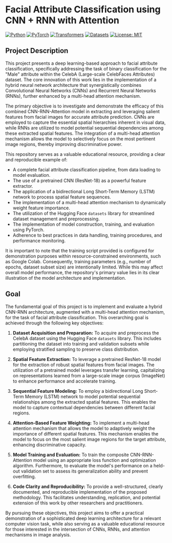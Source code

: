 # Facial Attribute Classification using CNN + RNN with Attention

[![Python](https://img.shields.io/badge/Python-3.x-blue.svg)](https://www.python.org/)
[![PyTorch](https://img.shields.io/badge/PyTorch-%23EE4C2C.svg?style=flat&logo=PyTorch&logoColor=white)](https://pytorch.org/)
[![Transformers](https://img.shields.io/badge/Transformers-%23FFD21F.svg?style=flat&logo=huggingface&logoColor=black)](https://huggingface.co/transformers/)
[![Datasets](https://img.shields.io/badge/Datasets-%23F4B400.svg?style=flat&logo=huggingface&logoColor=black)](https://huggingface.co/datasets/)
[![License: MIT](https://img.shields.io/badge/License-MIT-yellow.svg)](https://opensource.org/licenses/MIT)

## Project Description

This project presents a deep learning-based approach to facial attribute classification, specifically addressing the task of binary classification for the "Male" attribute within the CelebA (Large-scale CelebFaces Attributes) dataset. The core innovation of this work lies in the implementation of a hybrid neural network architecture that synergistically combines Convolutional Neural Networks (CNNs) and Recurrent Neural Networks (RNNs), further enhanced by a multi-head attention mechanism.

The primary objective is to investigate and demonstrate the efficacy of this combined CNN-RNN-Attention model in extracting and leveraging salient features from facial images for accurate attribute prediction. CNNs are employed to capture the essential spatial hierarchies inherent in visual data, while RNNs are utilized to model potential sequential dependencies among these extracted spatial features. The integration of a multi-head attention mechanism allows the model to selectively focus on the most pertinent image regions, thereby improving discriminative power.

This repository serves as a valuable educational resource, providing a clear and reproducible example of:

-   A complete facial attribute classification pipeline, from data loading to model evaluation.
-   The use of a pretrained CNN (ResNet-18) as a powerful feature extractor.
-   The application of a bidirectional Long Short-Term Memory (LSTM) network to process spatial feature sequences.
-   The implementation of a multi-head attention mechanism to dynamically weight feature importance.
-   The utilization of the Hugging Face `datasets` library for streamlined dataset management and preprocessing.
-   The implementation of model construction, training, and evaluation using PyTorch.
-   Adherence to best practices in data handling, training procedures, and performance monitoring.

It is important to note that the training script provided is configured for demonstration purposes within resource-constrained environments, such as Google Colab. Consequently, training parameters (e.g., number of epochs, dataset subset size) are intentionally limited. While this may affect overall model performance, the repository's primary value lies in its clear illustration of the model architecture and implementation.

## Goal

The fundamental goal of this project is to implement and evaluate a hybrid CNN-RNN architecture, augmented with a multi-head attention mechanism, for the task of facial attribute classification. This overarching goal is achieved through the following key objectives:

1.  **Dataset Acquisition and Preparation:** To acquire and preprocess the CelebA dataset using the Hugging Face `datasets` library. This includes partitioning the dataset into training and validation subsets while employing stratified sampling to preserve class distribution.

2.  **Spatial Feature Extraction:** To leverage a pretrained ResNet-18 model for the extraction of robust spatial features from facial images. The utilization of a pretrained model leverages transfer learning, capitalizing on representations learned from a large-scale image corpus (ImageNet) to enhance performance and accelerate training.

3.  **Sequential Feature Modeling:** To employ a bidirectional Long Short-Term Memory (LSTM) network to model potential sequential relationships among the extracted spatial features. This enables the model to capture contextual dependencies between different facial regions.

4.  **Attention-Based Feature Weighting:** To implement a multi-head attention mechanism that allows the model to adaptively weight the importance of different spatial features. This mechanism enables the model to focus on the most salient image regions for the target attribute, enhancing discriminative capacity.

5.  **Model Training and Evaluation:** To train the composite CNN-RNN-Attention model using an appropriate loss function and optimization algorithm. Furthermore, to evaluate the model's performance on a held-out validation set to assess its generalization ability and prevent overfitting.

6.  **Code Clarity and Reproducibility:** To provide a well-structured, clearly documented, and reproducible implementation of the proposed methodology. This facilitates understanding, replication, and potential extension of this work by other researchers and practitioners.

By pursuing these objectives, this project aims to offer a practical demonstration of a sophisticated deep learning architecture for a relevant computer vision task, while also serving as a valuable educational resource for those interested in the intersection of CNNs, RNNs, and attention mechanisms in image analysis.
